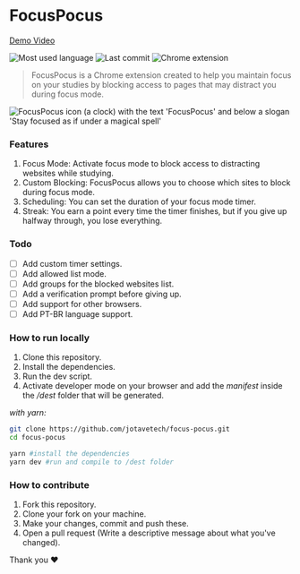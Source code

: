 # FocusPocus

[Demo Video](https://www.youtube.com/watch?v=4UI_6rQ95HU)

<div>
    <img src="https://img.shields.io/github/languages/top/jotavetech/focus-pocus" alt="Most used language" />
    <img src="https://img.shields.io/github/last-commit/jotavetech/focus-pocus" alt="Last commit" />
    <img src="https://img.shields.io/badge/chrome-extension-8A2BE2" alt="Chrome extension" />
</div>

> FocusPocus is a Chrome extension created to help you maintain focus on your studies by blocking access to pages that may distract you during focus mode.

![FocusPocus icon (a clock) with the text 'FocusPocus' and below a slogan 'Stay focused as if under a magical spell'](https://i.imgur.com/pn5aZcT.png)

### Features

1. Focus Mode: Activate focus mode to block access to distracting websites while studying.
2. Custom Blocking: FocusPocus allows you to choose which sites to block during focus mode.
3. Scheduling: You can set the duration of your focus mode timer.
4. Streak: You earn a point every time the timer finishes, but if you give up halfway through, you lose everything.

### Todo

- [ ] Add custom timer settings.
- [ ] Add allowed list mode.
- [ ] Add groups for the blocked websites list.
- [ ] Add a verification prompt before giving up.
- [ ] Add support for other browsers.
- [ ] Add PT-BR language support.

### How to run locally

1. Clone this repository.
2. Install the dependencies.
3. Run the dev script.
4. Activate developer mode on your browser and add the _manifest_ inside the _/dest_ folder that will be generated.

_with yarn:_

```bash
git clone https://github.com/jotavetech/focus-pocus.git
cd focus-pocus

yarn #install the dependencies
yarn dev #run and compile to /dest folder
```

### How to contribute

1. Fork this repository.
2. Clone your fork on your machine.
3. Make your changes, commit and push these.
4. Open a pull request (Write a descriptive message about what you've changed).

Thank you ❤️
